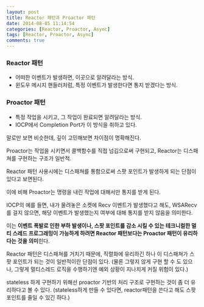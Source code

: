 ```yaml
---
layout: post
title: Reactor 패턴과 Proactor 패턴
date: 2014-08-05 11:14:54
categories: [Reactor, Proactor, Async]
tags: [Reactor, Proactor, Async]
comments: true
---
```


### Reactor 패턴
* 어떠한 이벤트가 발생하면, 이곳으로 알려달라는 방식.
* 윈도우 메시지 핸들러처럼, 특정 이벤트가 발생한다면 통지 받겠다는 방식.

### Proactor 패턴
* 특정 작업을 시키고, 그 작업이 완료되면 알려달라는 방식.
* IOCP에서 Completion Port가 이 방식을 취하고 있다.


말로만 보면 비슷한데, 깊이 고민해보면 차이점이 명확해진다.

Proactor는 작업을 시키면서 콜백함수를 직접 넘김으로써 구현되고, Reactor는 디스패쳐를 구현하는 구조가 일반적.

Reactor 패턴 사용시에는 디스패쳐를 통함으로써 스팟 포인트가 발생하게 되는 단점이 있다고 보면된다.

이에 비해 Proactor는 명령을 내린 작업에 대해서만 통지를 받게 된다.

IOCP의 예를 들면, 내가 물려놓은 소켓에 Recv 이벤트가 발생했다고 해도, WSARecv를 걸지 않으면, 해당 이벤트가 발생했는지 여부에 대해 통지를 받지 않음을 의미한다.

이는 **이벤트 폭발로 인한 부하 발생이나, 스팟 포인트를 감소 시킬 수 있는 테크니컬한 멀티 스레드 프로그래밍이 가능하게 하려면 Reactor 패턴보다는 Proactor 패턴이 유리하다는 것을 의미**힌다.


Reactor 패턴은 디스패쳐를 거치기 때문에, 직렬화에 유리하긴 하나 이 디스패쳐가 스팟 포인트가 되는 것이 일반적이란 단점이 있다. (물론 그렇지 않게 구현 할 수 도 있으나, 그렇게 멀티스레드 로직을 수행하기엔 예외 상황이 지나치게 커질 위험이 있다.) 

stateless 하게 구현하기 위해선 proactor 기반의 처리 구조로 구현하는 것이 좀 더 유리하다고 볼 수 있다. (stateless하게 만들 수 있다면, reactor패턴을 쓴다고 해도 스팟 포인트를 줄일 수 있긴 하다.)